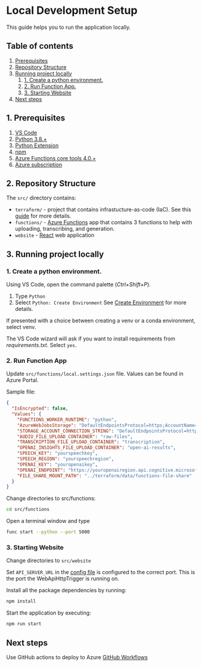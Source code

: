# Local Development Setup

This guide helps you to run the application locally.

## Table of contents

1. [Prerequisites](#1-prerequisites)
2. [Repository Structure](#2-repository-structure)
3. [Running project locally](#3-running-project-locally)
   1. [1. Create a python environment.](#1-create-a-python-environment.)
   2. [2. Run Function App.](#2-run-function-app)
   3. [3. Starting Website](#3-starting-website)
4. [Next steps](#next-steps)

## 1. Prerequisites

1. [VS Code](https://code.visualstudio.com/Download)
2. [Python 3.8.+](https://www.python.org/downloads/)
3. [Python Extension](https://marketplace.visualstudio.com/items?itemName=ms-python.python)
4. [npm](https://nodejs.org/en/download)
5. [Azure Functions core tools 4.0.+](https://github.com/Azure/azure-functions-core-tools)
6. [Azure subscription](https://portal.azure.com)

## 2. Repository Structure

The `src/` directory contains:

- `terraform/` - project that contains infrastucture-as-code (IaC). See this [guide](./1-infrastructure-deployment.md) for more details.
- `functions/` - [Azure Functions](https://learn.microsoft.com/en-us/azure/azure-functions/functions-overview) app that contains 3 functions to help with uploading, transcribing, and generation.
- `website` - [React](https://react.dev/) web application

## 3. Running project locally

### 1. Create a python environment.

Using VS Code, open the command palette (_Ctrl+Shift+P_).

1. Type `Python`
2. Select `Python: Create Environment` See [Create Environment](https://code.visualstudio.com/docs/python/environments#_creating-environments) for more details.

If presented with a choice between creating a venv or a conda environment, select venv.

The VS Code wizard will ask if you want to install requirements from _requirements.txt_. Select `yes`.

### 2. Run Function App

Update `src/functions/local.settings.json` file. Values can be found in Azure Portal.

Sample file:

```json
{
  "IsEncrypted": false,
  "Values": {
    "FUNCTIONS_WORKER_RUNTIME": "python",
    "AzureWebJobsStorage": "DefaultEndpointsProtocol=https;AccountName=youraccountname;AccountKey=youraccountkey;EndpointSuffix=core.windows.net",
    "STORAGE_ACCOUNT_CONNECTION_STRING": "DefaultEndpointsProtocol=https;AccountName=youraccountname;AccountKey=youraccountkey;EndpointSuffix=core.windows.net",
    "AUDIO_FILE_UPLOAD_CONTAINER": "raw-files",
    "TRANSCRIPTION_FILE_UPLOAD_CONTAINER": "transcription",
    "OPENAI_INSIGHTS_FILE_UPLOAD_CONTAINER": "open-ai-results",
    "SPEECH_KEY": "yourspeechkey",
    "SPEECH_REGION": "yourspeechregion",
    "OPENAI_KEY": "youropenaikey",
    "OPENAI_ENDPOINT": "https://youropenairegion.api.cognitive.microsoft.com/",
    "FILE_SHARE_MOUNT_PATH": "../terraform/data/functions-file-share"
  }
}
```

Change directories to src/functions:

```bash
cd src/functions
```

Open a terminal window and type

```bash
func start --python --port 5000
```

### 3. Starting Website

Change directories to `src/website`

Set `API_SERVER_URL` in the [config file](../src/website/src/core/config.js) is configured to the correct port. This is the port the WebApiHttpTrigger is running on.

Install all the package dependencies by running:

```bash
npm install
```

Start the application by executing:

```bash
npm run start
```

## Next steps

Use GitHub actions to deploy to Azure [GitHub Workflows](./3-github-workflows.md)
